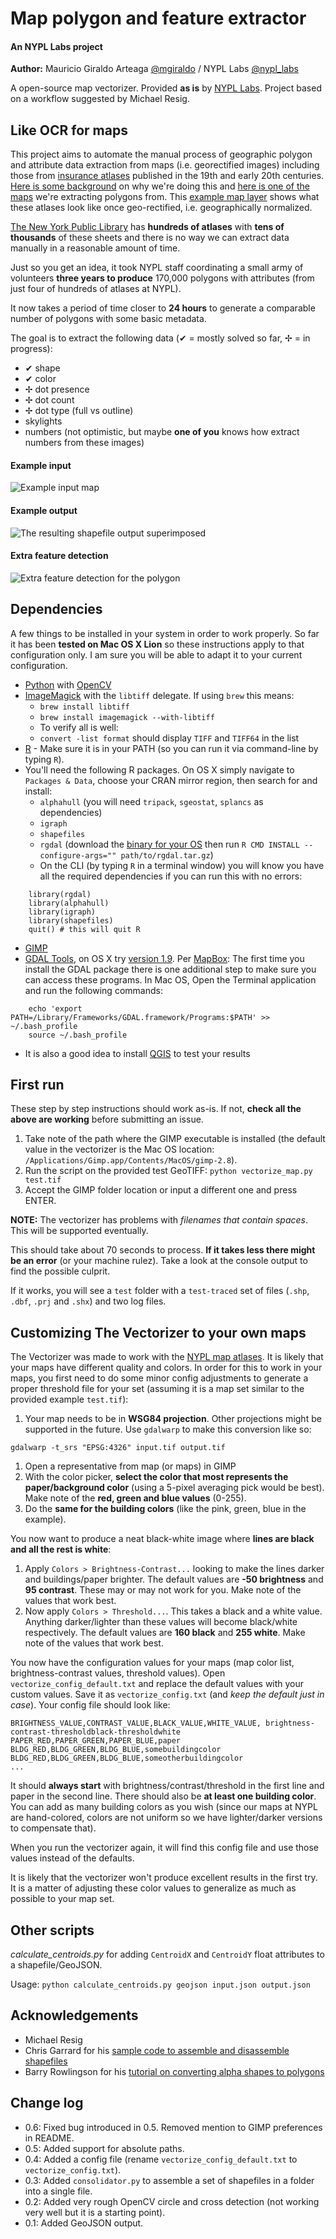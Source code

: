 Map polygon and feature extractor
==============
#### An NYPL Labs project

**Author:** Mauricio Giraldo Arteaga [@mgiraldo] / NYPL Labs [@nypl_labs]

A open-source map vectorizer. Provided **as is** by [NYPL Labs](http://www.nypl.org/collections/labs). Project based on a workflow suggested by Michael Resig.

## Like OCR for maps

This project aims to automate the manual process of geographic polygon and attribute data extraction from maps (i.e. georectified images) including those from [insurance atlases](http://digitalcollections.nypl.org/search/index?filters%5Btitle_uuid_s%5D%5B%5D=Maps%20of%20the%20city%20of%20New%20York%7C%7C323e4180-c603-012f-0c9f-58d385a7bc34&keywords=&layout=false#/?scroll=24) published in the 19th and early 20th centuries. [Here is some background](http://www.nypl.org/blog/2012/06/13/nyc-historical-gis-project) on why we're doing this and [here is one of the maps](http://digitalcollections.nypl.org/items/510d47e0-c7cc-a3d9-e040-e00a18064a99) we're extracting polygons from. This [example map layer](http://maps.nypl.org/warper/layers/859) shows what these atlases look like once geo-rectified, i.e. geographically normalized.

[The New York Public Library](http://www.nypl.org) has **hundreds of atlases** with **tens of thousands** of these sheets and there is no way we can extract data manually in a reasonable amount of time.

Just so you get an idea, it took NYPL staff coordinating a small army of volunteers **three years to produce** 170,000 polygons with attributes (from just four of hundreds of atlases at NYPL).

It now takes a period of time closer to **24 hours** to generate a comparable number of polygons with some basic metadata.

The goal is to extract the following data (✔ = mostly solved so far, ✢ = in progress):

* ✔ shape
* ✔ color
* ✢ dot presence
* ✢ dot count
* ✢ dot type (full vs outline)
* skylights
* numbers (not optimistic, but maybe **one of you** knows how extract numbers from these images)

#### Example input
![Example input map](https://raw.github.com/NYPL/map-vectorizer/master/example_input.png)

#### Example output
![The resulting shapefile output superimposed](https://raw.github.com/NYPL/map-vectorizer/master/example_output.png)

#### Extra feature detection
![Extra feature detection for the polygon](https://raw.github.com/NYPL/map-vectorizer/master/feature_detection.png)

## Dependencies

A few things to be installed in your system in order to work properly. So far it has been **tested on Mac OS X Lion** so these instructions apply to that configuration only. I am sure you will be able to adapt it to your current configuration.

* [Python] with [OpenCV]
* [ImageMagick] with the `libtiff` delegate. If using `brew` this means:
    * `brew install libtiff`
    * `brew install imagemagick --with-libtiff`
    * To verify all is well:
    * `convert -list format` should display `TIFF` and `TIFF64` in the list
* [R] - Make sure it is in your PATH (so you can run it via command-line by typing `R`).
* You'll need the following R packages. On OS X simply navigate to `Packages & Data`, choose your CRAN mirror region, then search for and install:
    * `alphahull` (you will need `tripack`, `sgeostat`, `splancs` as dependencies)
    * `igraph`
    * `shapefiles`
    * `rgdal` (download the [binary for your OS](http://cran.r-project.org/web/packages/rgdal/index.html) then run `R CMD INSTALL --configure-args="" path/to/rgdal.tar.gz`)
    * On the CLI (by typing `R` in a terminal window) you will know you have all the required dependencies if you can run this with no errors:

```
    library(rgdal)
    library(alphahull)
    library(igraph)
    library(shapefiles)
    quit() # this will quit R
```

* [GIMP]
* [GDAL Tools], on OS X try [version 1.9](http://www.kyngchaos.com/files/software/frameworks/GDAL_Complete-1.9.dmg). Per [MapBox](https://www.mapbox.com/tilemill/docs/guides/gdal/): The first time you install the GDAL package there is one additional step to make sure you can access these programs. In Mac OS, Open the Terminal application and run the following commands:

```
    echo 'export PATH=/Library/Frameworks/GDAL.framework/Programs:$PATH' >> ~/.bash_profile
    source ~/.bash_profile
```

* It is also a good idea to install [QGIS] to test your results

## First run

These step by step instructions should work as-is. If not, **check all the above are working** before submitting an issue.

1. Take note of the path where the GIMP executable is installed (the default value in the vectorizer is the Mac OS location: `/Applications/Gimp.app/Contents/MacOS/gimp-2.8`).
2. Run the script on the provided test GeoTIFF:
`python vectorize_map.py test.tif`
3. Accept the GIMP folder location or input a different one and press ENTER.

**NOTE:** The vectorizer has problems with *filenames that contain spaces*. This will be supported eventually.

This should take about 70 seconds to process. **If it takes less there might be an error** (or your machine rulez). Take a look at the console output to find the possible culprit.

If it works, you will see a `test` folder with a `test-traced` set of files (`.shp`, `.dbf`, `.prj` and `.shx`) and two log files.

## Customizing The Vectorizer to your own maps

The Vectorizer was made to work with the [NYPL map atlases](http://digitalcollections.nypl.org/search/index?filters%5Btitle_uuid_s%5D%5B%5D=Maps%20of%20the%20city%20of%20New%20York%7C%7C323e4180-c603-012f-0c9f-58d385a7bc34&keywords=&layout=false#/?scroll=24). It is likely that your maps have different quality and colors. In order for this to work in your maps, you first need to do some minor config adjustments to generate a proper threshold file for your set (assuming it is a map set similar to the provided example `test.tif`):

1. Your map needs to be in **WSG84 projection**. Other projections might be supported in the future. Use `gdalwarp` to make this conversion like so:

```
gdalwarp -t_srs "EPSG:4326" input.tif output.tif
```

1. Open a representative from map (or maps) in GIMP
1. With the color picker, **select the color that most represents the paper/background color** (using a 5-pixel averaging pick would be best). Make note of the **red, green and blue values** (0-255).
1. Do the **same for the building colors** (like the pink, green, blue in the example).

You now want to produce a neat black-white image where **lines are black and all the rest is white**:

1. Apply `Colors > Brightness-Contrast...` looking to make the lines darker and buildings/paper brighter. The default values are **-50 brightness** and **95 contrast**. These may or may not work for you. Make note of the values that work best.
1. Now apply `Colors > Threshold...`. This takes a black and a white value. Anything darker/lighter than these values will become black/white respectively. The default values are **160 black** and **255 white**. Make note of the values that work best.

You now have the configuration values for your maps (map color list, brightness-contrast values, threshold values). Open `vectorize_config_default.txt` and replace the default values with your custom values. Save it as `vectorize_config.txt` (and *keep the default just in case*). Your config file should look like:

```
BRIGHTNESS_VALUE,CONTRAST_VALUE,BLACK_VALUE,WHITE_VALUE, brightness-contrast-thresholdblack-thresholdwhite
PAPER_RED,PAPER_GREEN,PAPER_BLUE,paper
BLDG_RED,BLDG_GREEN,BLDG_BLUE,somebuildingcolor
BLDG_RED,BLDG_GREEN,BLDG_BLUE,someotherbuildingcolor
...
```

It should **always start** with brightness/contrast/threshold in the first line and paper in the second line. There should also be **at least one building color**. You can add as many building colors as you wish (since our maps at NYPL are hand-colored, colors are not uniform so we have lighter/darker versions to compensate that).

When you run the vectorizer again, it will find this config file and use those values instead of the defaults.

It is likely that the vectorizer won't produce excellent results in the first try. It is a matter of adjusting these color values to generalize as much as possible to your map set.

## Other scripts

*calculate_centroids.py* for adding `CentroidX` and `CentroidY` float attributes to a shapefile/GeoJSON.

Usage: `python calculate_centroids.py geojson input.json output.json`

## Acknowledgements

* Michael Resig
* Chris Garrard for his [sample code to assemble and disassemble shapefiles](http://cosmicproject.org/OGR/cris_example_write.html)
* Barry Rowlingson for his [tutorial on converting alpha shapes to polygons](http://rpubs.com/geospacedman/alphasimple)

## Change log

* 0.6: Fixed bug introduced in 0.5. Removed mention to GIMP preferences in README.
* 0.5: Added support for absolute paths.
* 0.4: Added a config file (rename `vectorize_config_default.txt` to `vectorize_config.txt`).
* 0.3: Added `consolidator.py` to assemble a set of shapefiles in a folder into a single file.
* 0.2: Added very rough OpenCV circle and cross detection (not working very well but it is a starting point).
* 0.1: Added GeoJSON output.

[@mgiraldo]: https://twitter.com/mgiraldo
[@nypl_labs]: https://twitter.com/nypl_labs
[Python]: http://www.python.org/
[OpenCV]: http://opencv.org/
[ImageMagick]: http://www.imagemagick.org/script/download.php
[R]: http://www.r-project.org/
[GIMP]: http://www.gimp.org/
[GDAL Tools]: http://trac.osgeo.org/gdal/wiki/DownloadingGdalBinaries
[QGIS]: http://qgis.org/
